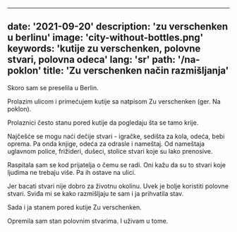 ---
date: '2021-09-20'
description: 'zu verschenken u berlinu'
image: 'city-without-bottles.png'
keywords: 'kutije zu verschenken, polovne stvari, polovna odeca'
lang: 'sr'
path: '/na-poklon'
title: 'Zu verschenken način razmišljanja'
------
Skoro sam se preselila u Berlin.

Prolazim ulicom i primećujem kutije sa natpisom Zu verschenken (ger. Na poklon).

Prolaznici često stanu pored kutije da pogledaju šta se tamo krije.

Najčešće se mogu naći dečije stvari - igračke, sedišta za kola, odeća, bebi oprema. Pa onda knjige, odeća za odrasle i nameštaj. Od nameštaja uglavnom police, frižideri, dušeci, stolice stvari koje su lako prenosive.

Raspitala sam se kod prijatelja o čemu se radi. Oni kažu da su to stvari koje ljudima ne trebaju više. Pa ih ostave na ulici.

Jer bacati stvari nije dobro za životnu okolinu. Uvek je bolje koristiti polovne stvari. Sviđa mi se kako razmišljaju te sam i ja prihvatila stav.

Sada i ja stanem pored kutije Zu verschenken.

Opremila sam stan polovnim stvarima. I uživam u tome.

